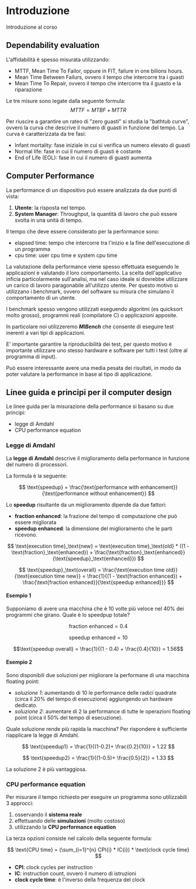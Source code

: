 # Introduzione

Introduzione al corso

## Dependability evaluation
<!-- lezione3: 30-09-2022 -->

L'affidabilità è spesso misurata utilizzando:

- MTTF, Mean Time To Failor, oppure in FIT, failure in one bilions hours. 
- Mean Time Between Failurs, ovvero il tempo che intercorre tra i guasti
- Mean Time To Repair, ovvero il tempo che intercorre tra il guasto e la riparazione

Le tre misure sono legate dalla seguente formula: $$MTTF = MTBF + MTTR$$

Per riuscire a garantire un rateo di "zero guasti" si studia la "bathtub curve", ovvero la curva che descrive il numero di guasti in funzione del tempo. La curva è caratterizzata da tre fasi:

- Infant mortality: fase iniziale in cui si verifica un numero elevato di guasti
- Normal life: fase in cui il numero di guasti è costante
- End of Life (EOL): fase in cui il numero di guasti aumenta

## Computer Performance

La performance di un dispositivo può essere analizzata da due punti di vista:

1. **Utente**: la risposta nel tempo.
2. **System Manager**: Throughput, la quantità di lavoro che può essere svolta in una unità di tempo.

Il tempo che deve essere considerato per la performance sono:

- elapsed time: tempo che intercorre tra l'inizio e la fine dell'esecuzione di un programma
- cpu time: user cpu time e system cpu time

La valutazione della performance viene spesso effettuata eseguendo le applicazioni e valutando il loro comportamento. La scelta dell'applicativo inficia particolarmente sull'analisi, ma nel caso ideale si dovrebbe utilizzare un carico di lavoro paragonabile all'utilizzo utente. Per questo motivo si utilizzano i benchmark, ovvero del software su misura che simulano il comportamento di un utente.

I benchmark spesso vengono utilizzati eseguendo algoritmi (es quicksort molto grosso), programmi reali (compilatore C) o applicazioni apposite.

In particolare noi utilizzeremo ***MIBench*** che consente di eseguire test inerenti a vari tipi di applicazioni.

E' importante garantire la riproducibilità dei test, per questo motivo è importante utilizzare uno stesso hardware e software per tutti i test (oltre al programma di input).

Può essere interessante avere una media pesata dei risultati, in modo da poter valutare la performance in base al tipo di applicazione.

## Linee guida e principi per il computer design

Le linee guida per la misurazione della performance si basano su due principi:

- legge di Amdahl
- CPU performance equation

### Legge di Amdahl

La **legge di Amdahl** descrive il miglioramento della performance in funzione del numero di processori.

La formula è la seguente:

$$
\text{speedup} = \frac{\text{performance with enhancement}}{\text{performance without enhancement}}
$$

Lo **speedup** risultante da un miglioramento dipende da due fattori:

- **fraction enhanced**: la frazione del tempo di computazione che può essere migliorata
- **speedup enhanced**: la dimensione del miglioramento che le parti ricevono.

$$
\text{execution time}_\text{new} = \text{execution time}_\text{old} * ((1 - \text{fraction}_\text{enhanced}) + \frac{\text{fraction}_\text{enhanced}}{\text{speedup}_\text{enhanced}})
$$

$$ 
\text{speedup}_\text{overall} = \frac{\text{execution time old}}{\text{execution time new}} = \frac{1}{(1 - \text{fraction enhanced}) + \frac{\text{fraction enhanced}}{\text{speedup enhanced}}}
$$

#### Esempio 1

Supponiamo di avere una macchina che è 10 volte più veloce nel 40% dei programmi che girano. Quale è lo speedpup totale?

$$\text{fraction enhanced} = 0.4$$

$$\text{speedup enhanced} = 10$$

$$\text{speedup overall} = \frac{1}{(1 - 0.4) + \frac{0.4}{10}} = 1.56$$

#### Esempio 2

Sono disponibili due soluzioni per migliorare la performane di una macchina floating point:

- _soluzione 1_: aumentando di 10 le performance delle radici quadrate (circa il 20% del tempo di esecuzione) aggiungendo un hardware dedicato.
- _soluzione 2_: aumentare di 2 la performance di tutte le operazioni floating point (circa il 50% del tempo di esecuzione).

Quale soluzione rende più rapida la macchina? Per rispondere è sufficiente riapplicare la legge di Amdahl.

$$
\text{speedup1} = \frac{1}{(1-0.2)+ \frac{0.2}{10}} = 1.22
$$

$$
\text{speedup2} = \frac{1}{(1-0.5)+ \frac{0.5}{2}} = 1.33
$$

La soluzione 2 è più vantaggiosa.


### CPU performance equation

Per misurare il tempo richiesto per eseguire un programma sono utilizzabili 3 approcci:

1. osservando il **sistema reale**
2. effettuando delle **simulazioni** (molto costoso)
3. utilizzando la **CPU performance equation**

La terza opzioni consiste nel calcolo della seguente formula:

$$ \text{CPU time} = (\sum_{i=1}^{n} CPI{i} * IC{i}) * \text{clock cycle time} $$

- **CPI**: clock cycles per instruction
- **IC**: instruction count, ovvero il numero di istruzioni
- **clock cycle time**: è l'inverso della frequenza del clock